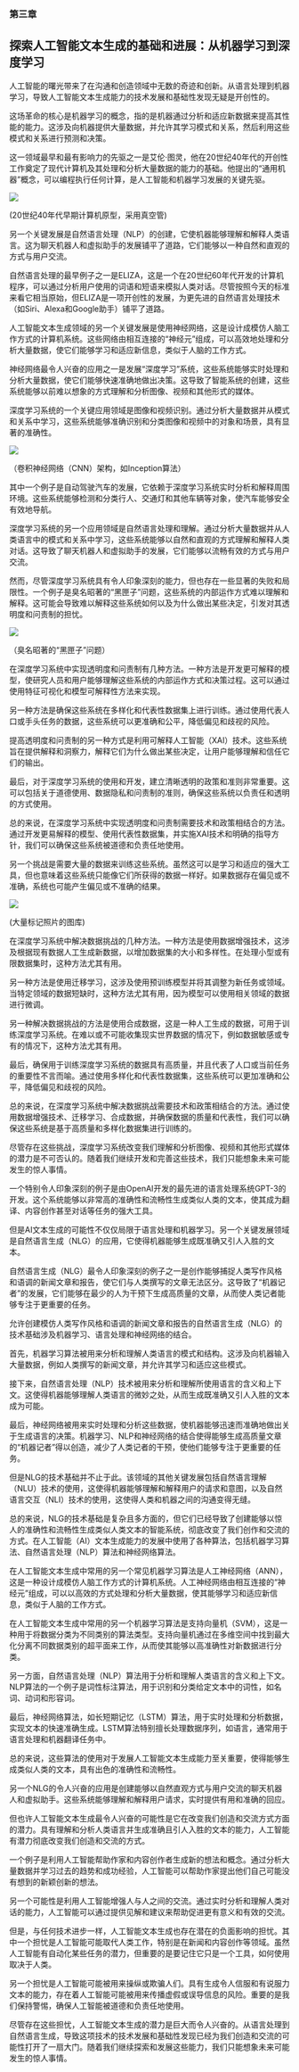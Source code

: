 ### 第三章

## 探索人工智能文本生成的基础和进展：从机器学习到深度学习

人工智能的曙光带来了在沟通和创造领域中无数的奇迹和创新。从语言处理到机器学习，导致人工智能文本生成能力的技术发展和基础性发现无疑是开创性的。

这场革命的核心是机器学习的概念，指的是机器通过分析和适应新数据来提高其性能的能力。这涉及向机器提供大量数据，并允许其学习模式和关系，然后利用这些模式和关系进行预测和决策。

这一领域最早和最有影响力的先驱之一是艾伦·图灵，他在20世纪40年代的开创性工作奠定了现代计算机及其处理和分析大量数据的能力的基础。他提出的“通用机器”概念，可以编程执行任何计算，是人工智能和机器学习发展的关键先驱。

![](../Images/image-1W9F03UM.jpg)

(20世纪40年代早期计算机原型，采用真空管)

另一个关键发展是自然语言处理（NLP）的创建，它使机器能够理解和解释人类语言。这为聊天机器人和虚拟助手的发展铺平了道路，它们能够以一种自然和直观的方式与用户交流。

自然语言处理的最早例子之一是ELIZA，这是一个在20世纪60年代开发的计算机程序，可以通过分析用户使用的词语和短语来模拟人类对话。尽管按照今天的标准来看它相当原始，但ELIZA是一项开创性的发展，为更先进的自然语言处理技术（如Siri、Alexa和Google助手）铺平了道路。

人工智能文本生成领域的另一个关键发展是使用神经网络，这是设计成模仿人脑工作方式的计算机系统。这些网络由相互连接的“神经元”组成，可以高效地处理和分析大量数据，使它们能够学习和适应新信息，类似于人脑的工作方式。

神经网络最令人兴奋的应用之一是发展“深度学习”系统，这些系统能够实时处理和分析大量数据，使它们能够快速准确地做出决策。这导致了智能系统的创建，这些系统能够以前难以想象的方式理解和分析图像、视频和其他形式的媒体。

深度学习系统的一个关键应用领域是图像和视频识别。通过分析大量数据并从模式和关系中学习，这些系统能够准确识别和分类图像和视频中的对象和场景，具有显著的准确性。

![](../Images/image-1KG8IS2F.jpg)

（卷积神经网络（CNN）架构，如Inception算法）

其中一个例子是自动驾驶汽车的发展，它依赖于深度学习系统实时分析和解释周围环境。这些系统能够检测和分类行人、交通灯和其他车辆等对象，使汽车能够安全有效地导航。

深度学习系统的另一个应用领域是自然语言处理和理解。通过分析大量数据并从人类语言中的模式和关系中学习，这些系统能够以自然和直观的方式理解和解释人类对话。这导致了聊天机器人和虚拟助手的发展，它们能够以流畅有效的方式与用户交流。

然而，尽管深度学习系统具有令人印象深刻的能力，但也存在一些显著的失败和局限性。一个例子是臭名昭著的“黑匣子”问题，这些系统的内部运作方式难以理解和解释。这可能会导致难以解释这些系统如何以及为什么做出某些决定，引发对其透明度和问责制的担忧。

![](../Images/image-E97U0M7Y.jpg)

（臭名昭著的“黑匣子”问题）

在深度学习系统中实现透明度和问责制有几种方法。一种方法是开发更可解释的模型，使研究人员和用户能够理解这些系统的内部运作方式和决策过程。这可以通过使用特征可视化和模型可解释性方法来实现。

另一种方法是确保这些系统在多样化和代表性数据集上进行训练。通过使用代表人口或手头任务的数据，这些系统可以更准确和公平，降低偏见和歧视的风险。

提高透明度和问责制的另一种方式是利用可解释人工智能（XAI）技术。这些系统旨在提供解释和洞察力，解释它们为什么做出某些决定，让用户能够理解和信任它们的输出。

最后，对于深度学习系统的使用和开发，建立清晰透明的政策和准则非常重要。这可以包括关于道德使用、数据隐私和问责制的准则，确保这些系统以负责任和透明的方式使用。

总的来说，在深度学习系统中实现透明度和问责制需要技术和政策相结合的方法。通过开发更易解释的模型、使用代表性数据集，并实施XAI技术和明确的指导方针，我们可以确保这些系统被道德和负责任地使用。

另一个挑战是需要大量的数据来训练这些系统。虽然这可以是学习和适应的强大工具，但也意味着这些系统只能像它们所获得的数据一样好。如果数据存在偏见或不准确，系统也可能产生偏见或不准确的结果。

![](../Images/image-SZNDQPXX.jpg)

(大量标记照片的图库)

在深度学习系统中解决数据挑战的几种方法。一种方法是使用数据增强技术，这涉及根据现有数据人工生成新数据，以增加数据集的大小和多样性。在处理小型或有限数据集时，这种方法尤其有用。

另一种方法是使用迁移学习，这涉及使用预训练模型并将其调整为新任务或领域。当特定领域的数据短缺时，这种方法尤其有用，因为模型可以使用相关领域的数据进行微调。

另一种解决数据挑战的方法是使用合成数据，这是一种人工生成的数据，可用于训练深度学习系统。在难以或不可能收集现实世界数据的情况下，例如数据敏感或专有的情况下，这种方法尤其有用。

最后，确保用于训练深度学习系统的数据具有高质量，并且代表了人口或当前任务的重要性不言而喻。通过使用多样化和代表性数据集，这些系统可以更加准确和公平，降低偏见和歧视的风险。

总的来说，在深度学习系统中解决数据挑战需要技术和政策相结合的方法。通过使用数据增强技术、迁移学习、合成数据，并确保数据的质量和代表性，我们可以确保这些系统是基于高质量和多样化数据集进行训练的。

尽管存在这些挑战，深度学习系统改变我们理解和分析图像、视频和其他形式媒体的潜力是不可否认的。随着我们继续开发和完善这些技术，我们只能想象未来可能发生的惊人事情。

一个特别令人印象深刻的例子是由OpenAI开发的最先进的语言处理系统GPT-3的开发。这个系统能够以非常高的准确性和流畅性生成类似人类的文本，使其成为翻译、内容创作甚至对话等任务的强大工具。

但是AI文本生成的可能性不仅仅局限于语言处理和机器学习。另一个关键发展领域是自然语言生成（NLG）的应用，它使得机器能够生成既准确又引人入胜的文本。

自然语言生成（NLG）最令人印象深刻的例子之一是创作能够捕捉人类写作风格和语调的新闻文章和报告，使它们与人类撰写的文章无法区分。这导致了“机器记者”的发展，它们能够在最少的人为干预下生成高质量的文章，从而使人类记者能够专注于更重要的任务。

允许创建模仿人类写作风格和语调的新闻文章和报告的自然语言生成（NLG）的技术基础涉及机器学习、语言处理和神经网络的结合。

首先，机器学习算法被用来分析和理解人类语言的模式和结构。这涉及向机器输入大量数据，例如人类撰写的新闻文章，并允许其学习和适应这些模式。

接下来，自然语言处理（NLP）技术被用来分析和理解所使用语言的含义和上下文。这使得机器能够理解人类语言的微妙之处，从而生成既准确又引人入胜的文本成为可能。

最后，神经网络被用来实时处理和分析这些数据，使机器能够迅速而准确地做出关于生成语言的决策。机器学习、NLP和神经网络的结合使得能够生成高质量文章的“机器记者”得以创造，减少了人类记者的干预，使他们能够专注于更重要的任务。

但是NLG的技术基础并不止于此。该领域的其他关键发展包括自然语言理解（NLU）技术的使用，这使得机器能够理解和解释用户的请求和意图，以及自然语言交互（NLI）技术的使用，这使得人类和机器之间的沟通变得无缝。

总的来说，NLG的技术基础是复杂且多方面的，但它们已经导致了创建能够以惊人的准确性和流畅性生成类似人类文本的智能系统，彻底改变了我们创作和交流的方式。在人工智能（AI）文本生成能力的发展中使用了各种算法，包括机器学习算法、自然语言处理（NLP）算法和神经网络算法。

在人工智能文本生成中常用的另一个常见机器学习算法是人工神经网络（ANN），这是一种设计成模仿人脑工作方式的计算机系统。人工神经网络由相互连接的“神经元”组成，可以以高效的方式处理和分析大量数据，使其能够学习和适应新信息，类似于人脑的工作方式。

在人工智能文本生成中常用的另一个机器学习算法是支持向量机（SVM），这是一种用于将数据分类为不同类别的算法类型。支持向量机通过在多维空间中找到最大化分离不同数据类别的超平面来工作，从而使其能够以高准确性对新数据进行分类。

另一方面，自然语言处理（NLP）算法用于分析和理解人类语言的含义和上下文。NLP算法的一个例子是词性标注算法，用于识别和分类给定文本中的词性，如名词、动词和形容词。

最后，神经网络算法，如长短期记忆（LSTM）算法，用于实时处理和分析数据，实现文本的快速准确生成。LSTM算法特别擅长处理数据序列，如语言，通常用于语言处理和机器翻译任务中。

总的来说，这些算法的使用对于发展人工智能文本生成能力至关重要，使得能够生成类似人类的文本，具有出色的准确性和流畅性。

另一个NLG的令人兴奋的应用是创建能够以自然直观方式与用户交流的聊天机器人和虚拟助手。这些系统能够理解和解释用户请求，实时提供有用和准确的回应。

但也许人工智能文本生成最令人兴奋的可能性是它在改变我们创造和交流方式方面的潜力。具有理解和分析人类语言并生成准确且引人入胜的文本的能力，人工智能有潜力彻底改变我们创造和交流的方式。

一个例子是利用人工智能帮助作家和内容创作者生成新的想法和概念。通过分析大量数据并学习过去的趋势和成功经验，人工智能可以帮助作家提出他们自己可能没有想到的新颖创新的想法。

另一个可能性是利用人工智能增强人与人之间的交流。通过实时分析和理解人类对话的能力，人工智能可以通过提供见解和建议来帮助促进更有意义和有效的交流。

但是，与任何技术进步一样，人工智能文本生成也存在潜在的负面影响的担忧。其中一个担忧是人工智能可能取代人类工作，特别是在新闻和内容创作等领域。虽然人工智能有自动化某些任务的潜力，但重要的是要记住它只是一个工具，如何使用取决于人类。

另一个担忧是人工智能可能被用来操纵或欺骗人们。具有生成令人信服和有说服力文本的能力，存在着人工智能可能被用来传播虚假或误导信息的风险。重要的是我们保持警惕，确保人工智能被道德和负责任地使用。

尽管存在这些担忧，人工智能文本生成的潜力是巨大而令人兴奋的。从语言处理到自然语言生成，导致这项技术的技术发展和基础性发现已经为我们创造和交流的可能性打开了一扇大门。随着我们继续探索和发展这些能力，我们只能想象未来可能发生的惊人事情。
